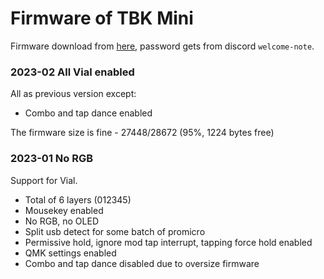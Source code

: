 # Firmware of TBK Mini
Firmware download from [here](https://share.multcloud.link/share/c831cb3e-590b-4b11-b883-bfa68798e0cf), password gets from discord `welcome-note`.

### 2023-02 All Vial enabled
All as previous version except:
- Combo and tap dance enabled

The firmware size is fine - 27448/28672 (95%, 1224 bytes free)

### 2023-01 No RGB
Support for Vial. 

- Total of 6 layers (012345)
- Mousekey enabled
- No RGB, no OLED
- Split usb detect for some batch of promicro
- Permissive hold, ignore mod tap interrupt, tapping force hold enabled
- QMK settings enabled
- Combo and tap dance disabled due to oversize firmware

